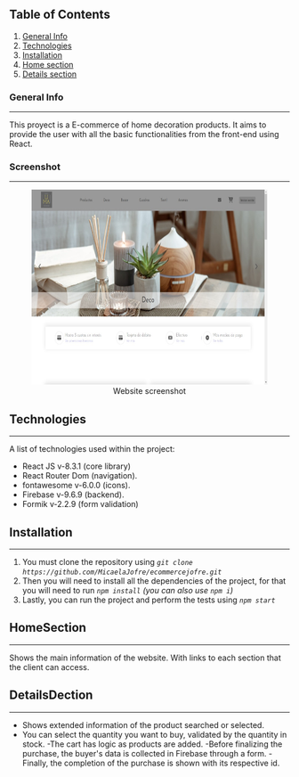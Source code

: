 ## Table of Contents
1. [General Info](#general-info)
2. [Technologies](#technologies)
3. [Installation](#installation)
4. [Home section](#HomeSection)
5. [Details section](#DetailsDection)

### General Info
***
This proyect is a E-commerce of home decoration products. It aims to provide the user with all the basic functionalities from the front-end using React.

### Screenshot
***
<figure style="text-align: center">
   <img 
    alt="Website screenshot"
    with="350" 
    height="350" 
    src='./public/assets/image/readme.jpg'
  />
  <figcaption>Website screenshot</figcaption>
</figure>

## Technologies
***
A list of technologies used within the project:
* React JS v-8.3.1 (core library)
* React Router Dom (navigation).
* fontawesome v-6.0.0 (icons).
* Firebase v-9.6.9 (backend).
* Formik v-2.2.9 (form validation)

## Installation
***
1. You must clone the repository using  _`git clone https://github.com/MicaelaJofre/ecommercejofre.git `_
2. Then you will need to install all the dependencies of the project, for that you will need to run _`npm install` (you can also use `npm i`)_
3. Lastly, you can run the project and perform the tests using _`npm start`_

## HomeSection
***
Shows the main information of the website. With links to each section that the client can access.

## DetailsDection
***
- Shows extended information of the product searched or selected.
- You can select the quantity you want to buy, validated by the quantity in stock.
-The cart has logic as products are added.
-Before finalizing the purchase, the buyer's data is collected in Firebase through a form.
-Finally, the completion of the purchase is shown with its respective id.